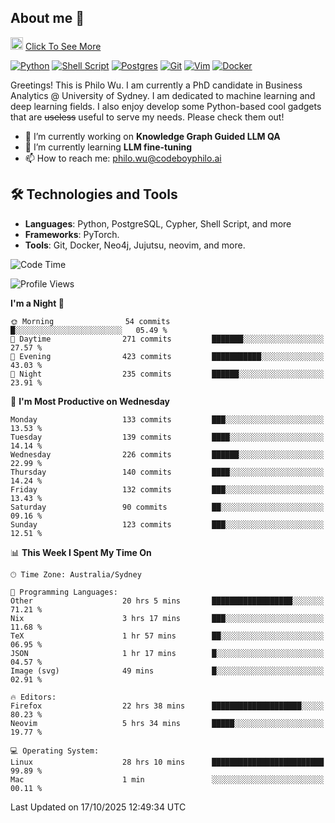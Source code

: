 ## About me 🤗

<a href="#"><img src="https://media.giphy.com/media/hvRJCLFzcasrR4ia7z/giphy.gif" width="20px" height="20px"></a> [Click To See More](https://codeboyphilo.github.io)

[![Python](https://img.shields.io/badge/python-3670A0?style=for-the-badge&logo=python&logoColor=ffdd54)](#)
[![Shell Script](https://img.shields.io/badge/shell_script-%23121011.svg?style=for-the-badge&logo=gnu-bash&logoColor=white)](#)
[![Postgres](https://img.shields.io/badge/postgres-%23316192.svg?style=for-the-badge&logo=postgresql&logoColor=white)](#)
[![Git](https://img.shields.io/badge/git-%23F05033.svg?style=for-the-badge&logo=git&logoColor=white)](#)
[![Vim](https://img.shields.io/badge/VIM-%2311AB00.svg?style=for-the-badge&logo=vim&logoColor=white)](#)
[![Docker](https://img.shields.io/badge/docker-%230db7ed.svg?style=for-the-badge&logo=docker&logoColor=white)](#)

Greetings! This is Philo Wu. I am currently a PhD candidate in Business Analytics \@ University of Sydney. I am dedicated to machine learning and deep learning fields. I also enjoy develop some Python-based cool gadgets that are ~~useless~~ useful to serve my needs. Please check them out!

- 🔭 I’m currently working on **Knowledge Graph Guided LLM QA**
- 🌱 I’m currently learning **LLM fine-tuning**
- 📫 How to reach me: philo.wu@codeboyphilo.ai

## 🛠 Technologies and Tools
- **Languages**: Python, PostgreSQL, Cypher, Shell Script, and more
- **Frameworks**: PyTorch.
- **Tools**: Git, Docker, Neo4j, Jujutsu, neovim, and more.

<!--START_SECTION:waka-->
![Code Time](http://img.shields.io/badge/Code%20Time-1%2C197%20hrs%2026%20mins-blue)

![Profile Views](http://img.shields.io/badge/Profile%20Views-0-blue)

**I'm a Night 🦉** 

```text
🌞 Morning                54 commits          █░░░░░░░░░░░░░░░░░░░░░░░░   05.49 % 
🌆 Daytime                271 commits         ███████░░░░░░░░░░░░░░░░░░   27.57 % 
🌃 Evening                423 commits         ███████████░░░░░░░░░░░░░░   43.03 % 
🌙 Night                  235 commits         ██████░░░░░░░░░░░░░░░░░░░   23.91 % 
```
📅 **I'm Most Productive on Wednesday** 

```text
Monday                   133 commits         ███░░░░░░░░░░░░░░░░░░░░░░   13.53 % 
Tuesday                  139 commits         ████░░░░░░░░░░░░░░░░░░░░░   14.14 % 
Wednesday                226 commits         ██████░░░░░░░░░░░░░░░░░░░   22.99 % 
Thursday                 140 commits         ████░░░░░░░░░░░░░░░░░░░░░   14.24 % 
Friday                   132 commits         ███░░░░░░░░░░░░░░░░░░░░░░   13.43 % 
Saturday                 90 commits          ██░░░░░░░░░░░░░░░░░░░░░░░   09.16 % 
Sunday                   123 commits         ███░░░░░░░░░░░░░░░░░░░░░░   12.51 % 
```


📊 **This Week I Spent My Time On** 

```text
🕑︎ Time Zone: Australia/Sydney

💬 Programming Languages: 
Other                    20 hrs 5 mins       ██████████████████░░░░░░░   71.21 % 
Nix                      3 hrs 17 mins       ███░░░░░░░░░░░░░░░░░░░░░░   11.68 % 
TeX                      1 hr 57 mins        ██░░░░░░░░░░░░░░░░░░░░░░░   06.95 % 
JSON                     1 hr 17 mins        █░░░░░░░░░░░░░░░░░░░░░░░░   04.57 % 
Image (svg)              49 mins             █░░░░░░░░░░░░░░░░░░░░░░░░   02.91 % 

🔥 Editors: 
Firefox                  22 hrs 38 mins      ████████████████████░░░░░   80.23 % 
Neovim                   5 hrs 34 mins       █████░░░░░░░░░░░░░░░░░░░░   19.77 % 

💻 Operating System: 
Linux                    28 hrs 10 mins      █████████████████████████   99.89 % 
Mac                      1 min               ░░░░░░░░░░░░░░░░░░░░░░░░░   00.11 % 
```


 Last Updated on 17/10/2025 12:49:34 UTC
<!--END_SECTION:waka-->

